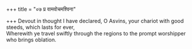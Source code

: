 +++
title = "०७ प्र वामवोचमश्विना"

+++
Devout in thought I have declared, O Asvins, your chariot with good steeds, which lasts for ever,  
     Wherewith ye travel swiftly through the regions to the prompt worshipper who brings oblation.
